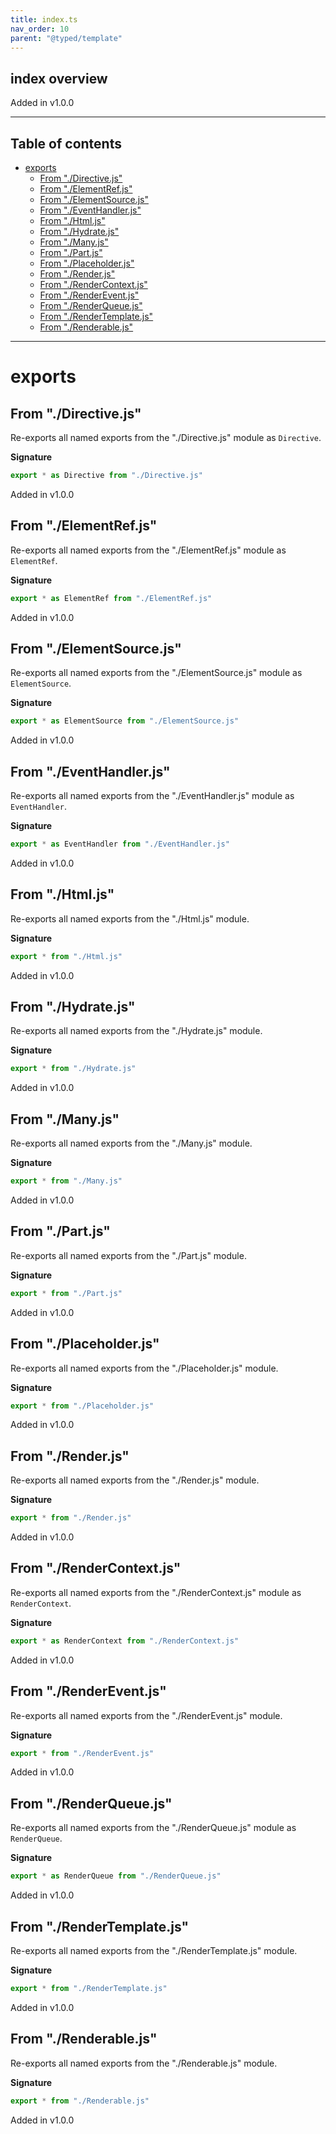 ```yaml
---
title: index.ts
nav_order: 10
parent: "@typed/template"
---
```


## index overview

Added in v1.0.0

---

<h2 class="text-delta">Table of contents</h2>

- [exports](#exports)
  - [From "./Directive.js"](#from-directivejs)
  - [From "./ElementRef.js"](#from-elementrefjs)
  - [From "./ElementSource.js"](#from-elementsourcejs)
  - [From "./EventHandler.js"](#from-eventhandlerjs)
  - [From "./Html.js"](#from-htmljs)
  - [From "./Hydrate.js"](#from-hydratejs)
  - [From "./Many.js"](#from-manyjs)
  - [From "./Part.js"](#from-partjs)
  - [From "./Placeholder.js"](#from-placeholderjs)
  - [From "./Render.js"](#from-renderjs)
  - [From "./RenderContext.js"](#from-rendercontextjs)
  - [From "./RenderEvent.js"](#from-rendereventjs)
  - [From "./RenderQueue.js"](#from-renderqueuejs)
  - [From "./RenderTemplate.js"](#from-rendertemplatejs)
  - [From "./Renderable.js"](#from-renderablejs)

---

# exports

## From "./Directive.js"

Re-exports all named exports from the "./Directive.js" module as `Directive`.

**Signature**

```ts
export * as Directive from "./Directive.js"
```

Added in v1.0.0

## From "./ElementRef.js"

Re-exports all named exports from the "./ElementRef.js" module as `ElementRef`.

**Signature**

```ts
export * as ElementRef from "./ElementRef.js"
```

Added in v1.0.0

## From "./ElementSource.js"

Re-exports all named exports from the "./ElementSource.js" module as `ElementSource`.

**Signature**

```ts
export * as ElementSource from "./ElementSource.js"
```

Added in v1.0.0

## From "./EventHandler.js"

Re-exports all named exports from the "./EventHandler.js" module as `EventHandler`.

**Signature**

```ts
export * as EventHandler from "./EventHandler.js"
```

Added in v1.0.0

## From "./Html.js"

Re-exports all named exports from the "./Html.js" module.

**Signature**

```ts
export * from "./Html.js"
```

Added in v1.0.0

## From "./Hydrate.js"

Re-exports all named exports from the "./Hydrate.js" module.

**Signature**

```ts
export * from "./Hydrate.js"
```

Added in v1.0.0

## From "./Many.js"

Re-exports all named exports from the "./Many.js" module.

**Signature**

```ts
export * from "./Many.js"
```

Added in v1.0.0

## From "./Part.js"

Re-exports all named exports from the "./Part.js" module.

**Signature**

```ts
export * from "./Part.js"
```

Added in v1.0.0

## From "./Placeholder.js"

Re-exports all named exports from the "./Placeholder.js" module.

**Signature**

```ts
export * from "./Placeholder.js"
```

Added in v1.0.0

## From "./Render.js"

Re-exports all named exports from the "./Render.js" module.

**Signature**

```ts
export * from "./Render.js"
```

Added in v1.0.0

## From "./RenderContext.js"

Re-exports all named exports from the "./RenderContext.js" module as `RenderContext`.

**Signature**

```ts
export * as RenderContext from "./RenderContext.js"
```

Added in v1.0.0

## From "./RenderEvent.js"

Re-exports all named exports from the "./RenderEvent.js" module.

**Signature**

```ts
export * from "./RenderEvent.js"
```

Added in v1.0.0

## From "./RenderQueue.js"

Re-exports all named exports from the "./RenderQueue.js" module as `RenderQueue`.

**Signature**

```ts
export * as RenderQueue from "./RenderQueue.js"
```

Added in v1.0.0

## From "./RenderTemplate.js"

Re-exports all named exports from the "./RenderTemplate.js" module.

**Signature**

```ts
export * from "./RenderTemplate.js"
```

Added in v1.0.0

## From "./Renderable.js"

Re-exports all named exports from the "./Renderable.js" module.

**Signature**

```ts
export * from "./Renderable.js"
```

Added in v1.0.0
